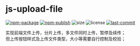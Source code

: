 # js-upload-file

[![npm-package](https://img.shields.io/npm/v/js-upload-file?color=FF0000&label=npm%20package)](https://www.npmjs.com/package/js-upload-file)
[![npm-publish](https://img.shields.io/github/workflow/status/dfox89/js-upload-file/npm-publish?color=FFFF00&label=npm%20publish)](https://github.com/dfox89/js-upload-file/actions)
![size](https://img.shields.io/bundlephobia/min/js-upload-file?color=FF7F00)
![license](https://img.shields.io/npm/l/js-upload-file?color=0000FF)
[![last-commit](https://img.shields.io/github/last-commit/dfox89/js-upload-file?color=8B00FF)](https://github.com/dfox89/js-upload-file/commits/master)

实现前端文件上传，分片上传，多文件同时上传，暂停及续传；<br>但上传按钮样式及上传文件类型，大小等需要自行控制及校验；
